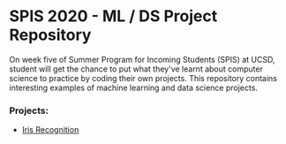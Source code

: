 # SPIS 2020 - ML / DS Project Repository

On week five of Summer Program for Incoming Students (SPIS) at UCSD, student will get the chance to put what they've learnt about computer science to practice by coding their own projects. This repository contains interesting examples of machine learning and data science projects.

### Projects:

- [Iris Recognition](./iris_recognition)
